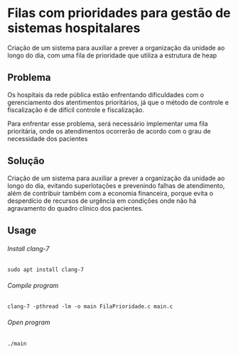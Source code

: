 # Filas com prioridades para gestão de sistemas hospitalares
Criação de um sistema para auxiliar a prever a organização da unidade ao longo do dia, com uma fila de prioridade que utiliza a estrutura de heap

## Problema
Os hospitais da rede pública estão enfrentando dificuldades com o gerenciamento dos atentimentos prioritários, já que o método de controle e fiscalização é de difícil controle e fiscalização.

Para enfrentar esse problema, será necessário implementar uma fila prioritária, onde os atendimentos ocorrerão de acordo com o grau de necessidade dos pacientes

## Solução
Criação de um sistema para auxiliar a prever a organização da unidade ao longo do dia, evitando superlotações e prevenindo falhas de atendimento, além de contribuir também com a economia financeira, porque evita o desperdício de recursos de urgência em condições onde não há agravamento do quadro clínico dos pacientes.

## Usage
###### Install clang-7
    sudo apt install clang-7
###### Compile program
    clang-7 -pthread -lm -o main FilaPrioridade.c main.c

###### Open program
    ./main